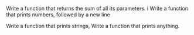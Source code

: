 Write a function that returns the sum of all its parameters.
i
Write a function that prints numbers, followed by a new line

Write a function that prints strings,
Write a function that prints anything.

